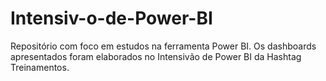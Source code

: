 # Intensiv-o-de-Power-BI
Repositório com foco em estudos na ferramenta Power BI. Os dashboards apresentados foram elaborados no Intensivão de Power BI da Hashtag Treinamentos.
